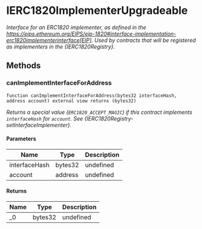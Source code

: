# IERC1820ImplementerUpgradeable







*Interface for an ERC1820 implementer, as defined in the https://eips.ethereum.org/EIPS/eip-1820#interface-implementation-erc1820implementerinterface[EIP]. Used by contracts that will be registered as implementers in the {IERC1820Registry}.*

## Methods

### canImplementInterfaceForAddress

```solidity
function canImplementInterfaceForAddress(bytes32 interfaceHash, address account) external view returns (bytes32)
```



*Returns a special value (`ERC1820_ACCEPT_MAGIC`) if this contract implements `interfaceHash` for `account`. See {IERC1820Registry-setInterfaceImplementer}.*

#### Parameters

| Name | Type | Description |
|---|---|---|
| interfaceHash | bytes32 | undefined
| account | address | undefined

#### Returns

| Name | Type | Description |
|---|---|---|
| _0 | bytes32 | undefined




